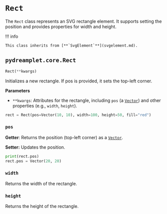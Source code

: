 # `Rect`

The `Rect` class represents an SVG rectangle element. It supports setting the position and provides properties for width and height.

!!! info

    This class inherits from [**`SvgElement`**](svgelement.md).

## <span class=class></span>`pydreamplet.core.Rect`

```py
Rect(**kwargs)
```

Initializes a new rectangle. If pos is provided, it sets the top-left corner.

<span class="param">**Parameters**</span>

- `**kwargs`: Attributes for the rectangle, including `pos` (a [`Vector`](../math/vector.md)) and other properties (e.g., `width`, `height`).
 
```py
rect = Rect(pos=Vector(10, 10), width=100, height=50, fill="red")
```
### <span class="prop"></span>`pos`

**Getter**: Returns the position (top-left corner) as a [`Vector`](../math/vector.md).

**Setter:** Updates the position.

```py
print(rect.pos)
rect.pos = Vector(20, 20)
```

### <span class="prop"></span>`width`

Returns the width of the rectangle.

### <span class="prop"></span>`height`

Returns the height of the rectangle.